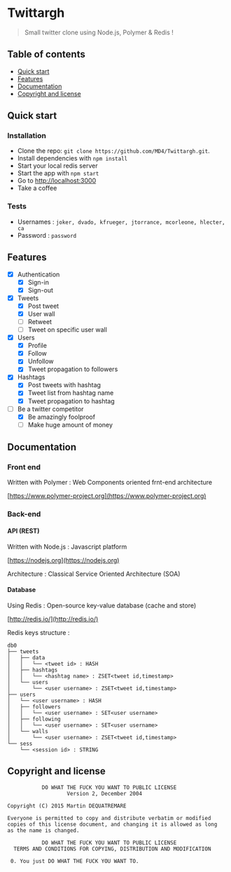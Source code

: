 # Twittargh
> Small twitter clone using Node.js, Polymer & Redis !

## Table of contents

- [Quick start](#quick-start)
- [Features](#features)
- [Documentation](#documentation)
- [Copyright and license](#copyright-and-license)

## Quick start

### Installation

- Clone the repo: `git clone https://github.com/MD4/Twittargh.git`.
- Install dependencies with `npm install`
- Start your local redis server
- Start the app with `npm start`
- Go to [http://localhost:3000](http://localhost:3000)
- Take a coffee

### Tests

- Usernames : `joker, dvado, kfrueger, jtorrance, mcorleone, hlecter, ca`
- Password : `password`

## Features

- [x] Authentication
  - [x] Sign-in
  - [x] Sign-out
- [x] Tweets
  - [x] Post tweet
  - [x] User wall
  - [ ] Retweet
  - [ ] Tweet on specific user wall
- [x] Users
  - [x] Profile
  - [x] Follow
  - [x] Unfollow
  - [x] Tweet propagation to followers
- [x] Hashtags
  - [x] Post tweets with hashtag
  - [x] Tweet list from hashtag name
  - [x] Tweet propagation to hashtag
- [ ] Be a twitter competitor
  - [x] Be amazingly foolproof 
  - [ ] Make huge amount of money

## Documentation

### Front end

Written with Polymer : Web Components oriented frnt-end architecture

[https://www.polymer-project.org](https://www.polymer-project.org)

### Back-end

#### API (REST)

Written with Node.js : Javascript platform

[https://nodejs.org](https://nodejs.org)

Architecture : Classical Service Oriented Architecture (SOA)

#### Database

Using Redis : Open-source key-value database (cache and store)

[http://redis.io/](http://redis.io/)

Redis keys structure :
```
db0
├── tweets
│   ├── data
│   │   └── <tweet id> : HASH
│   ├── hashtags
│   │   └── <hashtag name> : ZSET<tweet id,timestamp>
│   └── users
│       └── <user username> : ZSET<tweet id,timestamp>
├── users
│   └── <user username> : HASH
│   ├── followers
│   │   └── <user username> : SET<user username>
│   ├── following
│   │   └── <user username> : SET<user username>
│   └── walls
│       └── <user username> : ZSET<tweet id,timestamp>
└── sess
    └── <session id> : STRING
```

## Copyright and license

```
           DO WHAT THE FUCK YOU WANT TO PUBLIC LICENSE
                   Version 2, December 2004
 
Copyright (C) 2015 Martin DEQUATREMARE
 
Everyone is permitted to copy and distribute verbatim or modified
copies of this license document, and changing it is allowed as long
as the name is changed.
 
           DO WHAT THE FUCK YOU WANT TO PUBLIC LICENSE
  TERMS AND CONDITIONS FOR COPYING, DISTRIBUTION AND MODIFICATION
 
 0. You just DO WHAT THE FUCK YOU WANT TO.
```
